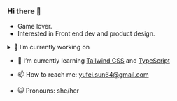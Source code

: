 ### Hi there 👋 
- Game lover.
- Interested in Front end dev and product design.

<details>
<summary>🔭 I’m currently working on</summary>
<br>
- A restaurant website [little-lemon](https://github.com/Siwi0w0/little-lemon) which has booking system and online ordering function ( updated 1 day ago )
<br>
- [JP Morgan job stimulating task 1](https://github.com/Siwi0w0/forage-jpmc-swe-task-1) on Forage ( update 1 week ago )
<br>
- My personal blog [seaweed.github.io](https://github.com/Siwi0w0/seaweed.github.io) using Hugo along with Github Pages ( updated 3 weeks ago )
<br>
- A web app [if-we-can-fly](https://github.com/Siwi0w0/if-we-can-fly) that enables users control a bird flying using mouse ( planning )
<br>
- A web [email alert](https://github.com/Siwi0w0/aurora-alert) monitoring Aurora in UK ( planning )
</details>

- 🌱 I’m currently learning [Tailwind CSS](https://tailwindcss.com/) and [TypeScript](typescript-tutorial)

- 📫 How to reach me: yufei.sun64@gmail.com
- 😺 Pronouns: she/her
  
<!-- 👯 I’m looking to collaborate on ...
-!>


